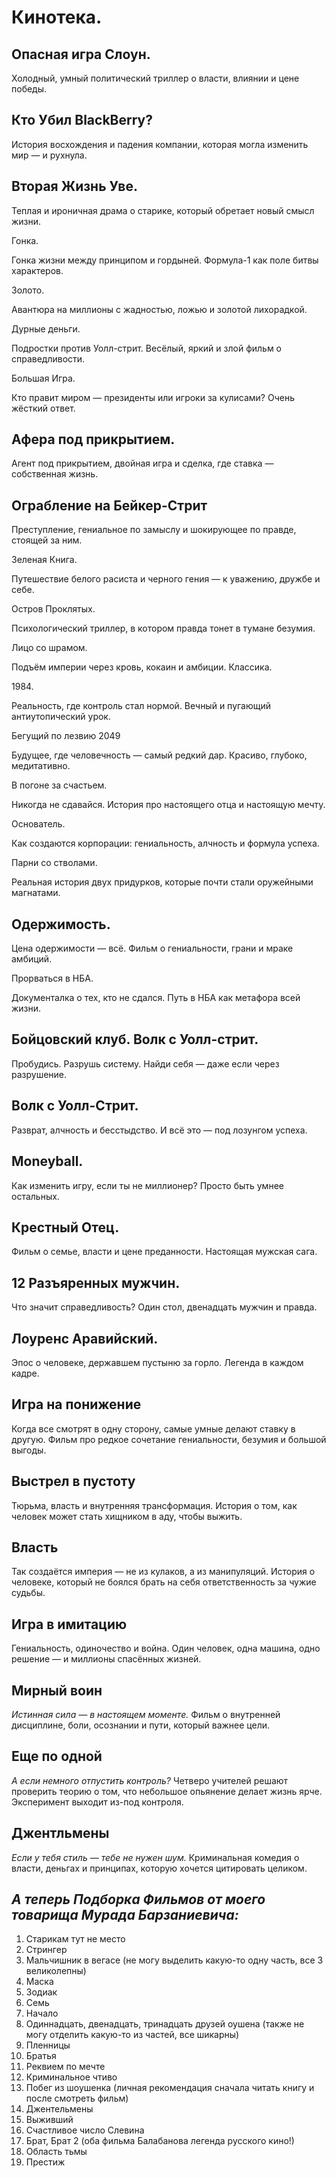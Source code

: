 # Кинотека.

## Опасная игра Слоун.

Холодный, умный политический триллер о власти, влиянии и цене победы.

## Кто Убил BlackBerry?

История восхождения и падения компании, которая могла изменить мир — и рухнула.

## Вторая Жизнь Уве.

Теплая и ироничная драма о старике, который обретает новый смысл жизни.

Гонка.


Гонка жизни между принципом и гордыней. Формула-1 как поле битвы характеров.

Золото.


Авантюра на миллионы с жадностью, ложью и золотой лихорадкой.

Дурные деньги.


Подростки против Уолл-стрит. Весёлый, яркий и злой фильм о справедливости.

Большая Игра.


Кто правит миром — президенты или игроки за кулисами? Очень жёсткий ответ.

## Афера под прикрытием.

Агент под прикрытием, двойная игра и сделка, где ставка — собственная жизнь.

## Ограбление на Бейкер-Стрит

Преступление, гениальное по замыслу и шокирующее по правде, стоящей за ним.

Зеленая Книга.


Путешествие белого расиста и черного гения — к уважению, дружбе и себе.

Остров Проклятых.


Психологический триллер, в котором правда тонет в тумане безумия.

Лицо со шрамом.


Подъём империи через кровь, кокаин и амбиции. Классика.

1984\.


Реальность, где контроль стал нормой. Вечный и пугающий антиутопический урок.

Бегущий по лезвию 2049


Будущее, где человечность — самый редкий дар. Красиво, глубоко, медитативно.

В погоне за счастьем.


Никогда не сдавайся. История про настоящего отца и настоящую мечту.

Основатель.


Как создаются корпорации: гениальность, алчность и формула успеха.

Парни со стволами.


Реальная история двух придурков, которые почти стали оружейными магнатами.

## Одержимость.

Цена одержимости — всё. Фильм о гениальности, грани и мраке амбиций.

Прорваться в НБА.


Документалка о тех, кто не сдался. Путь в НБА как метафора всей жизни.

## Бойцовский клуб. Волк с Уолл-стрит.

Пробудись. Разрушь систему. Найди себя — даже если через разрушение.

## Волк с Уолл-Стрит.

Разврат, алчность и бесстыдство. И всё это — под лозунгом успеха.

## Moneyball.

Как изменить игру, если ты не миллионер? Просто быть умнее остальных.

## Крестный Отец.

Фильм о семье, власти и цене преданности. Настоящая мужская сага.

## 12 Разъяренных мужчин.

Что значит справедливость? Один стол, двенадцать мужчин и правда.

## Лоуренс Аравийский.

Эпос о человеке, державшем пустыню за горло. Легенда в каждом кадре.

## **Игра на понижение**

Когда все смотрят в одну сторону, самые умные делают ставку в другую. Фильм про редкое сочетание гениальности, безумия и большой выгоды.

## **Выстрел в пустоту**

Тюрьма, власть и внутренняя трансформация. История о том, как человек может стать хищником в аду, чтобы выжить.

## **Власть**

Так создаётся империя — не из кулаков, а из манипуляций. История о человеке, который не боялся брать на себя ответственность за чужие судьбы.

## **Игра в имитацию**

Гениальность, одиночество и война. Один человек, одна машина, одно решение — и миллионы спасённых жизней.

## **Мирный воин**

_Истинная сила — в настоящем моменте._ Фильм о внутренней дисциплине, боли, осознании и пути, который важнее цели.

## **Еще по одной**

_А если немного отпустить контроль?_ Четверо учителей решают проверить теорию о том, что небольшое опьянение делает жизнь ярче. Эксперимент выходит из-под контроля.

## **Джентльмены**

_Если у тебя стиль — тебе не нужен шум._ Криминальная комедия о власти, деньгах и принципах, которую хочется цитировать целиком.

## _А теперь Подборка Фильмов от моего товарища Мурада Барзаниевича:_&#x20;

1. Старикам тут не место
2. Стрингер
3. Мальчишник в вегасе (не могу выделить какую-то одну часть, все 3 великолепны)
4. Маска
5. Зодиак
6. Семь
7. Начало
8. Одиннадцать, двенадцать, тринадцать друзей оушена (также не могу отделить какую-то из частей, все шикарны)
9. Пленницы
10. Братья
11. Реквием по мечте
12. Криминальное чтиво
13. Побег из шоушенка (личная рекомендация сначала читать книгу и после смотреть фильм)
14. Джентельмены
15. Выживший
16. Счастливое число Слевина
17. Брат, Брат 2 (оба фильма Балабанова легенда русского кино!)
18. Область тьмы
19. Престиж
